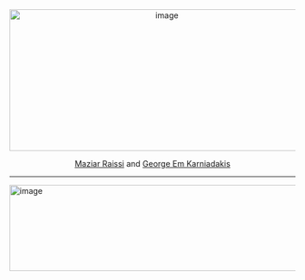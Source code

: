 <div align="center">
<img width="539" height="250" alt="image" src="https://github.com/user-attachments/assets/24174fef-9a4d-4165-b575-8ed4db9e336a" />

  [Maziar Raissi](https://icqmb.ucr.edu/maziar-raissi) and [George Em Karniadakis](https://engineering.brown.edu/people/george-e-karniadakis)
</div>

---
<img width="630" height="152" alt="image" src="https://github.com/user-attachments/assets/8bc9413d-cf8d-4b38-af23-d9f12dc664a1" />
